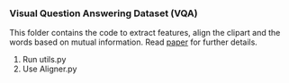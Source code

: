 ### Visual Question Answering Dataset (VQA)
This folder contains the code to extract features, align the clipart and the words based on mutual information. 
Read [paper](http://arxiv.org/abs/1511.05099v3.pdf) for further details.

1. Run utils.py
2. Use Aligner.py
